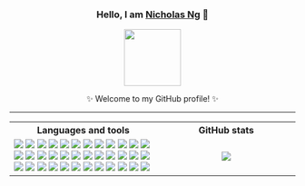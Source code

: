 <div align="center">
  <h3>Hello, I am <a href="https://nicholasng6237.vercel.app/">Nicholas Ng</a> 💬</h3>
  <img src="https://www.line-stickers.com/wp-content/uploads/2020/07/Snoopy-Moving-Backgrounds-.png" width="100" />
  <p>✨ Welcome to my GitHub profile! ✨</p>

  <hr />
  
  <table>
    <tr>
      <th>Languages and tools</th>
      <th>GitHub stats</th>
    </tr>
    <tr>
      <td width="400">
        <img src="https://img.shields.io/badge/-HTML-e34f26" />
        <img src="https://img.shields.io/badge/-CSS-1572b6" />
        <img src="https://img.shields.io/badge/-Sass-cc6699" />
        <img src="https://img.shields.io/badge/-Tailwind-06b6d4" />
        <img src="https://img.shields.io/badge/-JavaScript-f7df1e" />
        <img src="https://img.shields.io/badge/-TypeScript-3178c6" />
        <img src="https://img.shields.io/badge/-Bootstrap-7952b3" />
        <img src="https://img.shields.io/badge/-jQuery-0769ad" />
        <img src="https://img.shields.io/badge/-Express-000000" />
        <img src="https://img.shields.io/badge/-React-61dafb" />
        <img src="https://img.shields.io/badge/-Vite-646cff" />
        <img src="https://img.shields.io/badge/-Next.js-000000" />
        <img src="https://img.shields.io/badge/-Node%2ejs-339933" />
        <img src="https://img.shields.io/badge/-NPM-cb3837" />
        <img src="https://img.shields.io/badge/-Yarn-2c8ebb" />
        <img src="https://img.shields.io/badge/-Heroku-430098" />
        <img src="https://img.shields.io/badge/-Vercel-000000" />
        <img src="https://img.shields.io/badge/-MongoDB-47a248" />
        <img src="https://img.shields.io/badge/-React%20Native-61dafb" />
        <img src="https://img.shields.io/badge/-Kotlin-7f52ff" />
        <img src="https://img.shields.io/badge/-Dart-0175c2" />
        <img src="https://img.shields.io/badge/-Flutter-02569b" />
        <img src="https://img.shields.io/badge/-C-a8b9cc" />
        <img src="https://img.shields.io/badge/-C++-00599c" />
        <img src="https://img.shields.io/badge/-C%23-512bd4" />
        <img src="https://img.shields.io/badge/-Rust-000000" />
        <img src="https://img.shields.io/badge/-Python-3776ab" />
        <img src="https://img.shields.io/badge/-Matlab-08609d" />
        <img src="https://img.shields.io/badge/-Markdown-000000" />
        <img src="https://img.shields.io/badge/-LaTeX-008080" />
        <img src="https://img.shields.io/badge/-Jupyter-f37626" />
        <img src="https://img.shields.io/badge/-Git-f05032" />
        <img src="https://img.shields.io/badge/-GitHub-181717" />
        <img src="https://img.shields.io/badge/-Visual%20Studio%20Code-007acc" />
        <img src="https://img.shields.io/badge/-Visual%20Studio-5c2d91" />
        <img src="https://img.shields.io/badge/-Android%20Studio-3ddc84" />
        </div>
      </td>
      <td width="400">
        <div align="center">
          <img src="https://github-readme-stats.vercel.app/api/top-langs/?username=onenylxus&exclude_repo=ugcs-archive,pgcs-archive,csci3100-project,math3330&theme=dark&layout=compact&card_width=340px)](https://github.com/anuraghazra/github-readme-stats" />
        </div>
      </td>
    </tr>
  </table>
</div>
